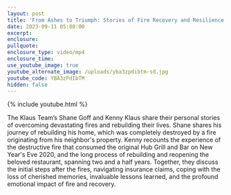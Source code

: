 ```yaml
---
layout: post
title: 'From Ashes to Triumph: Stories of Fire Recovery and Resilience'
date: 2023-09-11 05:00:00
excerpt:
enclosure:
pullquote:
enclosure_type: video/mp4
enclosure_time:
use_youtube_image: true
youtube_alternate_image: /uploads/yba3zpdibtm-sd.jpg
youtube_code: YBA3zPdIbTM
hidden: false
---
```

{% include youtube.html %}

The Klaus Team’s Shane Goff and Kenny Klaus share their personal stories of overcoming devastating fires and rebuilding their lives. Shane shares his journey of rebuilding his home, which was completely destroyed by a fire originating from his neighbor's property. Kenny recounts the experience of the destructive fire that consumed the original Hub Grill and Bar on New Year's Eve 2020, and the long process of rebuilding and reopening the beloved restaurant, spanning two and a half years. Together, they discuss the initial steps after the fires, navigating insurance claims, coping with the loss of cherished memories, invaluable lessons learned, and the profound emotional impact of fire and recovery.